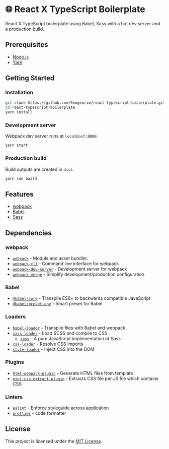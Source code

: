 # 🌐 React X TypeScript Boilerplate

React X TypeScript boilerplate using Babel, Sass with a hot dev server and a production build.

## Prerequisites

- [Node.js](https://nodejs.org/)
- [Yarn](https://yarnpkg.com/)

## Getting Started

### Installation

```bash
git clone https://github.com/Seogeurim/react-typescript-boilerplate.git
cd react-typescript-boilerplate
yarn install
```

### Development server

Webpack dev server runs at `localhost:8000`.

```bash
yarn start
```

### Production build

Build outputs are created in `dist`.

```bash
yarn run build
```

## Features

- [webpack](https://webpack.js.org/)
- [Babel](https://babeljs.io/)
- [Sass](https://sass-lang.com/)

## Dependencies

### webpack

- [`webpack`](https://github.com/webpack/webpack) - Module and asset bundler.
- [`webpack-cli`](https://github.com/webpack/webpack-cli) - Command line interface for webpack
- [`webpack-dev-server`](https://github.com/webpack/webpack-dev-server) - Development server for webpack
- [`webpack-merge`](https://github.com/survivejs/webpack-merge) - Simplify development/production configuration

### Babel

- [`@babel/core`](https://www.npmjs.com/package/@babel/core) - Transpile ES6+ to backwards compatible JavaScript
- [`@babel/preset-env`](https://babeljs.io/docs/en/babel-preset-env) - Smart preset for Babel

### Loaders

- [`babel-loader`](https://webpack.js.org/loaders/babel-loader/) - Transpile files with Babel and webpack
- [`sass-loader`](https://webpack.js.org/loaders/sass-loader/) - Load SCSS and compile to CSS
  - [`sass`](https://github.com/sass/dart-sass) - A pure JavaScript implementation of Sass
- [`css-loader`](https://webpack.js.org/loaders/css-loader/) - Resolve CSS imports
- [`style-loader`](https://webpack.js.org/loaders/style-loader/) - Inject CSS into the DOM

### Plugins

- [`html-webpack-plugin`](https://github.com/jantimon/html-webpack-plugin) - Generate HTML files from template
- [`mini-css-extract-plugin`](https://github.com/webpack-contrib/mini-css-extract-plugin) - Extracts CSS file per JS file which contains CSS

### Linters

- [`eslint`](https://github.com/eslint/eslint) - Enforce styleguide across application
- [`prettier`](https://github.com/prettier/prettier) - code formatter

## License

This project is licensed under the [MIT License](./LICENSE).

